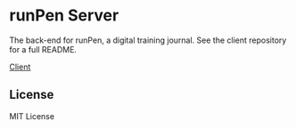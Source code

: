 # runPen Server

The back-end for runPen, a digital training journal. See the client repository for a full README.

[Client](https://github.com/dgutkin/runpen-client)

## License

MIT License